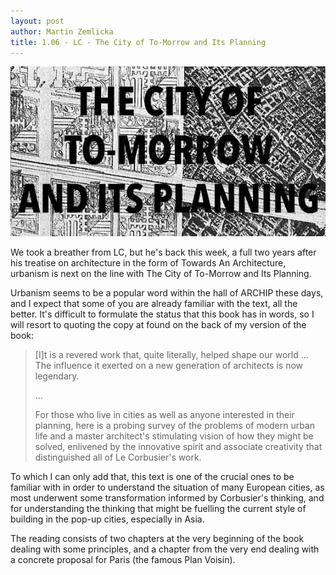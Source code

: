 ```yaml
---
layout: post
author: Martin Zemlicka
title: 1.06 - LC - The City of To-Morrow and Its Planning
---
```


![](/img/12.11.30.City.Tomorrow.jpg)

We took a breather from LC, but he's back this week, a full two years after his
treatise on architecture in the form of Towards An Architecture, urbanism is
next on the line with The City of To-Morrow and Its Planning.

Urbanism seems to be a popular word within the hall of ARCHIP these days, and
I expect that some of you are already familiar with the text, all the better.
It's difficult to formulate the status that this book has in words, so I will
resort to quoting the copy at found on the back of my version of the book:

> [I]t is a revered work that, quite literally, helped shape our world ... The
> influence it exerted on a new generation of architects is now legendary.
>
> ...
>
> For those who live in cities as well as anyone interested in their planning,
> here is a probing survey of the problems of modern urban life and a master
> architect's stimulating vision of how they might be solved, enlivened by the
> innovative spirit and associate creativity that distinguished all of Le
> Corbusier's work.

To which I can only add that, this text is one of the crucial ones to be
familiar with in order to understand the situation of many European cities, as
most underwent some transformation informed by Corbusier's thinking, and for
understanding the thinking that might be fuelling the current style of building
in the pop-up cities, especially in Asia.

The reading consists of two chapters at the very beginning of the book dealing
with some principles, and a chapter from the very end dealing with a concrete
proposal for Paris (the famous Plan Voisin).
